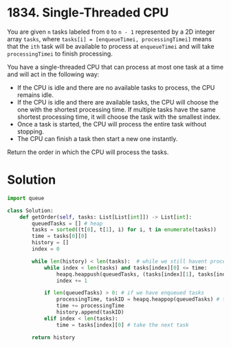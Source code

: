 # 1834. Single-Threaded CPU

You are given `n​​​​​​` tasks labeled from `0` to `n - 1` represented by a 2D integer array `tasks`, where `tasks[i] = [enqueueTimei, processingTimei]` means that the `i​​​​​​th​​​​` task will be available to process at `enqueueTimei` and will take `processingTimei` to finish processing.

You have a single-threaded CPU that can process at most one task at a time and will act in the following way:

- If the CPU is idle and there are no available tasks to process, the CPU remains idle.
- If the CPU is idle and there are available tasks, the CPU will choose the one with the shortest processing time. If multiple tasks have the same shortest processing time, it will choose the task with the smallest index.
- Once a task is started, the CPU will process the entire task without stopping.
- The CPU can finish a task then start a new one instantly.

Return the order in which the CPU will process the tasks.

# Solution

```python
import queue

class Solution:
    def getOrder(self, tasks: List[List[int]]) -> List[int]:
        queuedTasks = [] # heap
        tasks = sorted((t[0], t[1], i) for i, t in enumerate(tasks))
        time = tasks[0][0]
        history = []
        index = 0

        while len(history) < len(tasks):  # while we still havent processed all tasks
            while index < len(tasks) and tasks[index][0] <= time:
                heapq.heappush(queuedTasks, (tasks[index][1], tasks[index][2])) # (processingTime, originalIndex)
                index += 1

            if len(queuedTasks) > 0: # if we have enqueued tasks
                processingTime, taskID = heapq.heappop(queuedTasks) # take the task with the smallest processing time
                time += processingTime
                history.append(taskID)
            elif index < len(tasks):
                time = tasks[index][0] # take the next task

        return history
```